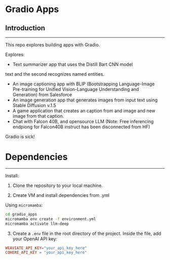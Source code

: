 

# Gradio Apps

## Introduction
------------

This repo explores building apps with Gradio. 

Explores: 

- Text summarizer app that uses the Distill Bart CNN model

text and the second recognizes named entities. 
- An image captioning app with BLIP (Bootstrapping Language-Image Pre-training for Unified Vision-Language Understanding and Generation) from Salesforce
- An image generation app that generates images from input text using Stable Diffusion v.1.5
- A game application that creates an caption from and image and new image from that caption. 
- Chat with Falcon 40B, and opensource LLM (Note: Free inferencing endpiong for Falcon40B instruct has been disconnected from HF)

Gradio is sick! 


# Dependencies 
----------------------------
Install:

1. Clone the repository to your local machine.

2. Create VM and install dependencies from .yml

Using `micromamba`:
``` bash
cd gradio_apps
micromamba env create -f environment.yml
micromamba activate llm-deep
```

3. Create a `.env` file in the root directory of the project. Inside the file, add your OpenAI API key:

```makefile
WEAVIATE_API_KEY="your_api_key_here"
COHERE_API_KEY = "your_api_key_here"
```

